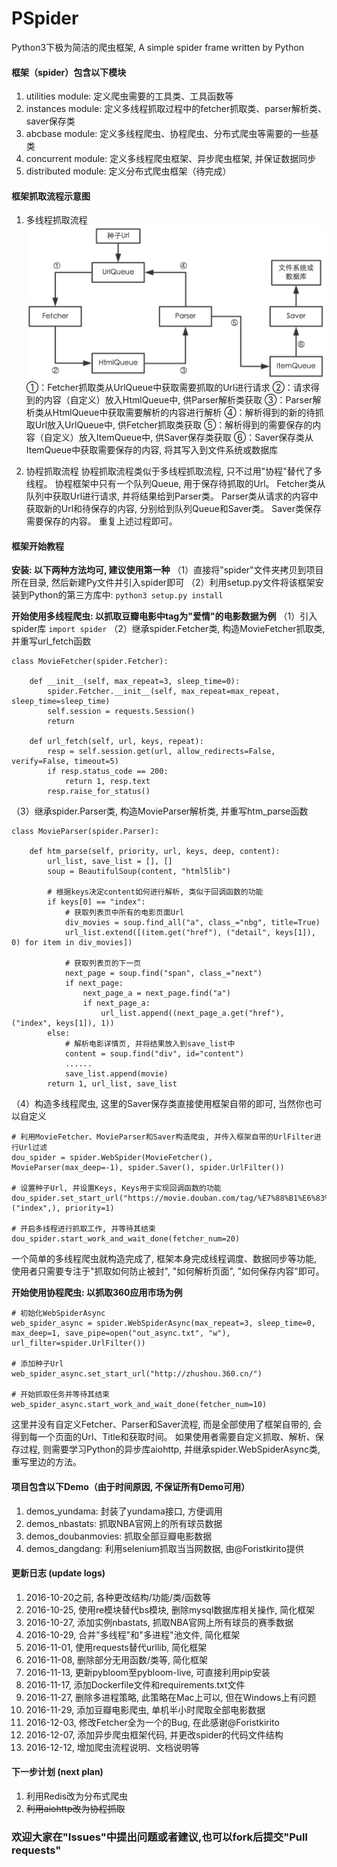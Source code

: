 # PSpider

Python3下极为简洁的爬虫框架, A simple spider frame written by Python

#### 框架（spider）包含以下模块
1. utilities module: 定义爬虫需要的工具类、工具函数等
2. instances module: 定义多线程抓取过程中的fetcher抓取类、parser解析类、saver保存类
3. abcbase module: 定义多线程爬虫、协程爬虫、分布式爬虫等需要的一些基类
4. concurrent module: 定义多线程爬虫框架、异步爬虫框架, 并保证数据同步
5. distributed module: 定义分布式爬虫框架（待完成）

#### 框架抓取流程示意图
1. 多线程抓取流程
![](otherfiles/threads.png)  
①：Fetcher抓取类从UrlQueue中获取需要抓取的Url进行请求
②：请求得到的内容（自定义）放入HtmlQueue中, 供Parser解析类获取
③：Parser解析类从HtmlQueue中获取需要解析的内容进行解析
④：解析得到的新的待抓取Url放入UrlQueue中, 供Fetcher抓取类获取
⑤：解析得到的需要保存的内容（自定义）放入ItemQueue中, 供Saver保存类获取
⑥：Saver保存类从ItemQueue中获取需要保存的内容, 将其写入到文件系统或数据库

2. 协程抓取流程
协程抓取流程类似于多线程抓取流程, 只不过用"协程"替代了多线程。
协程框架中只有一个队列Queue, 用于保存待抓取的Url。
Fetcher类从队列中获取Url进行请求, 并将结果给到Parser类。
Parser类从请求的内容中获取新的Url和待保存的内容, 分别给到队列Queue和Saver类。
Saver类保存需要保存的内容。
重复上述过程即可。

#### 框架开始教程

**安装: 以下两种方法均可, 建议使用第一种**
（1）直接将"spider"文件夹拷贝到项目所在目录, 然后新建Py文件并引入spider即可
（2）利用setup.py文件将该框架安装到Python的第三方库中: `python3 setup.py install`

**开始使用多线程爬虫: 以抓取豆瓣电影中tag为"爱情"的电影数据为例**
（1）引入spider库 `import spider`
（2）继承spider.Fetcher类, 构造MovieFetcher抓取类, 并重写url_fetch函数

    class MovieFetcher(spider.Fetcher):

        def __init__(self, max_repeat=3, sleep_time=0):
            spider.Fetcher.__init__(self, max_repeat=max_repeat, sleep_time=sleep_time)    
            self.session = requests.Session()
            return
        
        def url_fetch(self, url, keys, repeat):
            resp = self.session.get(url, allow_redirects=False, verify=False, timeout=5)
            if resp.status_code == 200:
                return 1, resp.text
            resp.raise_for_status()

（3）继承spider.Parser类, 构造MovieParser解析类, 并重写htm_parse函数
    
    class MovieParser(spider.Parser):
    
        def htm_parse(self, priority, url, keys, deep, content):
            url_list, save_list = [], []
            soup = BeautifulSoup(content, "html5lib")
    
            # 根据keys决定content如何进行解析, 类似于回调函数的功能
            if keys[0] == "index":
                # 获取列表页中所有的电影页面Url
                div_movies = soup.find_all("a", class_="nbg", title=True)
                url_list.extend([(item.get("href"), ("detail", keys[1]), 0) for item in div_movies])
    
                # 获取列表页的下一页
                next_page = soup.find("span", class_="next")
                if next_page:
                    next_page_a = next_page.find("a")
                    if next_page_a:
                        url_list.append((next_page_a.get("href"), ("index", keys[1]), 1))
            else:
                # 解析电影详情页, 并将结果放入到save_list中
                content = soup.find("div", id="content")
                ......
                save_list.append(movie)
            return 1, url_list, save_list
    
（4）构造多线程爬虫, 这里的Saver保存类直接使用框架自带的即可, 当然你也可以自定义

    # 利用MovieFetcher、MovieParser和Saver构造爬虫, 并传入框架自带的UrlFilter进行Url过滤
    dou_spider = spider.WebSpider(MovieFetcher(), MovieParser(max_deep=-1), spider.Saver(), spider.UrlFilter())
    
    # 设置种子Url, 并设置Keys, Keys用于实现回调函数的功能
    dou_spider.set_start_url("https://movie.douban.com/tag/%E7%88%B1%E6%83%85", ("index",), priority=1)
    
    # 开启多线程进行抓取工作, 并等待其结束
    dou_spider.start_work_and_wait_done(fetcher_num=20)
一个简单的多线程爬虫就构造完成了, 框架本身完成线程调度、数据同步等功能, 使用者只需要专注于"抓取如何防止被封", "如何解析页面", "如何保存内容"即可。

**开始使用协程爬虫: 以抓取360应用市场为例**

    # 初始化WebSpiderAsync
    web_spider_async = spider.WebSpiderAsync(max_repeat=3, sleep_time=0, max_deep=1, save_pipe=open("out_async.txt", "w"), url_filter=spider.UrlFilter())

    # 添加种子Url
    web_spider_async.set_start_url("http://zhushou.360.cn/")

    # 开始抓取任务并等待其结束
    web_spider_async.start_work_and_wait_done(fetcher_num=10)
这里并没有自定义Fetcher、Parser和Saver流程, 而是全部使用了框架自带的, 会得到每一个页面的Url、Title和获取时间。
如果使用者需要自定义抓取、解析、保存过程, 则需要学习Python的异步库aiohttp, 并继承spider.WebSpiderAsync类, 重写里边的方法。

#### 项目包含以下Demo（由于时间原因, 不保证所有Demo可用）
1. demos_yundama: 封装了yundama接口, 方便调用
2. demos_nbastats: 抓取NBA官网上的所有球员数据
3. demos_doubanmovies: 抓取全部豆瓣电影数据
4. demos_dangdang: 利用selenium抓取当当网数据, 由@Foristkirito提供

#### 更新日志 (update logs)
1. 2016-10-20之前, 各种更改结构/功能/类/函数等
2. 2016-10-25, 使用re模块替代bs模块, 删除mysql数据库相关操作, 简化框架
3. 2016-10-27, 添加实例nbastats, 抓取NBA官网上所有球员的赛季数据
4. 2016-10-29, 合并"多线程"和"多进程"池文件, 简化框架
5. 2016-11-01, 使用requests替代urllib, 简化框架
6. 2016-11-08, 删除部分无用函数/类等, 简化框架
7. 2016-11-13, 更新pybloom至pybloom-live, 可直接利用pip安装
8. 2016-11-17, 添加Dockerfile文件和requirements.txt文件
9. 2016-11-27, 删除多进程策略, 此策略在Mac上可以, 但在Windows上有问题
10. 2016-11-29, 添加豆瓣电影爬虫, 单机半小时爬取全部电影数据
11. 2016-12-03, 修改Fetcher全为一个的Bug, 在此感谢@Foristkirito
12. 2016-12-07, 添加异步爬虫框架代码, 并更改spider的代码文件结构
13. 2016-12-12, 增加爬虫流程说明、文档说明等

#### 下一步计划 (next plan)
1. 利用Redis改为分布式爬虫
2. ~~利用aiohttp改为协程抓取~~

### 欢迎大家在"Issues"中提出问题或者建议,也可以fork后提交"Pull requests"
